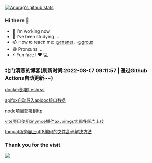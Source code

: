 [![Anurag's github stats](https://github-readme-stats.vercel.app/api?username=bmqy)](https://github.com/anuraghazra/github-readme-stats)
### Hi there 👋
- 🔭 I’m working now
- 🌱 I've been studying ...
- 📫 How to reach me: [@chanel](https://t.me/tcbmqy)，[@group](https://t.me/tgbmqy)
- 😄 Pronouns: ...
- ⚡ Fun fact:  I ❤️ 💻

<!--START_SECTION:bmqy-->

### 北门清燕的博客(刷新时间:2022-08-07 09:11:57 | 通过Github Actions自动更新~~)

[docker部署freshrss](http://hexo.bmqy.net/2648.html)

[apifox自动导入apidoc接口数据](http://hexo.bmqy.net/2645.html)

[node项目部署到ftp](http://hexo.bmqy.net/2640.html)

[vite项目使用tinymce插件axupimgs实现多图片上传](http://hexo.bmqy.net/2642.html)

[tomcat服务器上utf8编码的文件乱码解决方法](http://hexo.bmqy.net/2639.html)

<!--END_SECTION:bmqy-->

### Thank you for the visit.
![](http://profile-counter.glitch.me/bmqy/count.svg)
